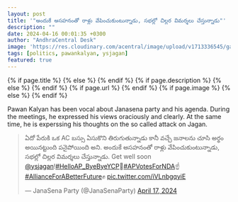 ```yaml
---
layout: post
title: '"అందుకే అసహనంతో రాళ్లు వేపించుకుంటున్నాడు, సభల్లో చిల్లర విమర్శలు చేస్తున్నాడు"'
description: ""
date: 2024-04-16 00:01:35 +0300
author: "AndhraCentral Desk"
image: 'https://res.cloudinary.com/acentral/image/upload/v1713336545/ganja/jagan-frustrated_rs3cip.jpg'
tags: [politics, pawankalyan, ysjagan]
featured: true
---
```


<meta content="{{ site.title }}" property="og:site_name">
{% if page.title %}
  <meta content="{{ page.title }}" property="og:title">
{% else %}
  <meta content="{{ site.title }}" property="og:title">
{% endif %}
{% if page.description %}
  <meta content="{{ page.description }}" property="og:description">
{% else %}
  <meta content="{{ site.description }}" property="og:description">
{% endif %}
{% if page.url %}
  <meta content="{{ site.url }}{{ page.url }}" property="og:url">
{% endif %}
{% if page.image %}
  <meta content="https://res.cloudinary.com/acentral/image/upload/v1713336545/ganja/jagan-frustrated_rs3cip.jpg" property="og:image">
{% else %}
  <meta content="{{ site.url }}/images/og.png" property="og:image">
{% endif %}

Pawan Kalyan has been vocal about Janasena party and his agenda. During the meetings, he expressed his views oraciously and clearly. At the same time, he is experssing his thoughts on the so called attack on Jagan.


<blockquote class="twitter-tweet"><p lang="te" dir="ltr">ఏదో పేరుకి ఒక AC బస్సు ఏసుకొని తిరుగుతున్నాడు కానీ వచ్చే జనాలను చూసి అర్థం అయినట్టుంది పనైపోయింది అని. అందుకే అసహనంతో రాళ్లు వేపించుకుంటున్నాడు, సభల్లో చిల్లర విమర్శలు చేస్తున్నాడు. Get well soon <a href="https://twitter.com/ysjagan?ref_src=twsrc%5Etfw">@ysjagan</a>!<a href="https://twitter.com/hashtag/HelloAP_ByeByeYCP?src=hash&amp;ref_src=twsrc%5Etfw">#HelloAP_ByeByeYCP</a>👋<a href="https://twitter.com/hashtag/APVotesForNDA?src=hash&amp;ref_src=twsrc%5Etfw">#APVotesForNDA</a>☝️<a href="https://twitter.com/hashtag/AllianceForABetterFuture?src=hash&amp;ref_src=twsrc%5Etfw">#AllianceForABetterFuture</a>✊ <a href="https://t.co/iVLnbgqyiE">pic.twitter.com/iVLnbgqyiE</a></p>&mdash; JanaSena Party (@JanaSenaParty) <a href="https://twitter.com/JanaSenaParty/status/1780453099007553579?ref_src=twsrc%5Etfw">April 17, 2024</a></blockquote> <script async src="https://platform.twitter.com/widgets.js" charset="utf-8"></script> 